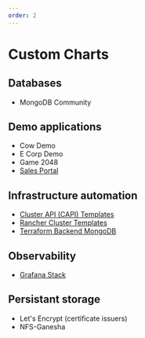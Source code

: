 ```yaml
---
order: 2
---
```


# Custom Charts

## Databases

* MongoDB Community

## Demo applications

* Cow Demo
* E Corp Demo
* Game 2048
* [Sales Portal](sales-portal.md)

## Infrastructure automation

* [Cluster API (CAPI) Templates](capi-templates)
* [Rancher Cluster Templates](rancher-cluster-templates)
* [Terraform Backend MongoDB](terraform-backend-mongodb)

## Observability

* [Grafana Stack](grafana-stack)

## Persistant storage

* Let's Encrypt (certificate issuers)
* NFS-Ganesha

